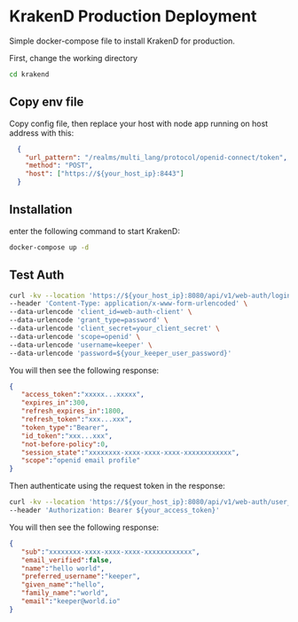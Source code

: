 # KrakenD Production Deployment

Simple docker-compose file to install KrakenD for production.

First, change the working directory
```bash
cd krakend
```

## Copy env file

Copy config file, then replace your host with node app running on host address with this:

```json
  {
    "url_pattern": "/realms/multi_lang/protocol/openid-connect/token",
    "method": "POST",
    "host": ["https://${your_host_ip}:8443"]
  }
```

## Installation

enter the following command to start KrakenD:

```bash
docker-compose up -d
```

## Test Auth
```bash
curl -kv --location 'https://${your_host_ip}:8080/api/v1/web-auth/login' \
--header 'Content-Type: application/x-www-form-urlencoded' \
--data-urlencode 'client_id=web-auth-client' \
--data-urlencode 'grant_type=password' \
--data-urlencode 'client_secret=your_client_secret' \
--data-urlencode 'scope=openid' \
--data-urlencode 'username=keeper' \
--data-urlencode 'password=${your_keeper_user_password}'
```

You will then see the following response:

```json
{
   "access_token":"xxxxx...xxxxx",
   "expires_in":300,
   "refresh_expires_in":1800,
   "refresh_token":"xxx...xxx",
   "token_type":"Bearer",
   "id_token":"xxx...xxx",
   "not-before-policy":0,
   "session_state":"xxxxxxxx-xxxx-xxxx-xxxx-xxxxxxxxxxxx",
   "scope":"openid email profile"
}
```

Then authenticate using the request token in the response:

```bash
curl -kv --location 'https://${your_host_ip}:8080/api/v1/web-auth/user_info' \
--header 'Authorization: Bearer ${your_access_token}'
```

You will then see the following response:

```json
{
   "sub":"xxxxxxxx-xxxx-xxxx-xxxx-xxxxxxxxxxxx",
   "email_verified":false,
   "name":"hello world",
   "preferred_username":"keeper",
   "given_name":"hello",
   "family_name":"world",
   "email":"keeper@world.io"
}

```

